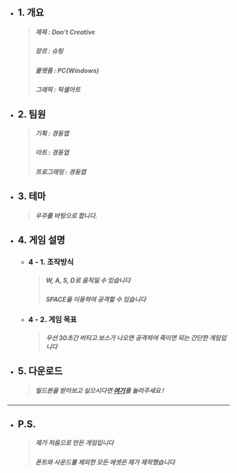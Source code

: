 + ## 1. 개요
  >##### 제목 : Don't Creative
  >##### 장르 : 슈팅 
  >##### 플랫폼 : PC(Windows)
  >##### 그래픽 : 픽셀아트  

+ ## 2. 팀원 
  >##### 기획 : 경동엽
  >##### 아트 : 경동엽 
  >##### 프로그래밍 : 경동엽 

+ ## 3. 테마 
  >##### 우주를 바탕으로 합니다.

+ ## 4. 게임 설명 
  + ### 4 - 1. 조작방식
    >##### W, A, S, D로 움직일 수 있습니다
    >##### SPACE을 이용하여 공격할 수 있습니다
  + ### 4 - 2. 게임 목표
    >##### 우선 30초간 버티고 보스가 나오면 공격하여 죽이면 되는 간단한 게임입니다 

+ ## 5. 다운로드 
  >##### 빌드본을 받아보고 싶으시다면 [여기][Download]를 눌러주세요 ! 
---

+ ## P.S.
  >##### 제가 처음으로 만든 게임입니다 
  >##### 폰트와 사운드를 제외한 모든 에셋은 제가 제작했습니다

[Download]: https://drive.google.com/file/d/1Dy77sc_vRCrwLHtDppGD1K8F0ccVvJ70/view?usp=sharing
